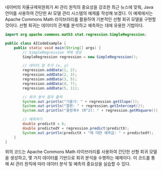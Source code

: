네이버의 자율규제위원회가 AI 관리 원칙의 중요성을 강조한 최근 뉴스에 맞춰, Java 언어를 사용하여 간단한 AI 모델 관리 시스템의 예제를 작성해 보겠다. 이 예제에서는 Apache Commons Math 라이브러리를 활용하여 기본적인 선형 회귀 모델을 구현할 것이다. 선형 회귀는 데이터의 관계를 분석하고 예측하는 데에 유용한 기법이다.

```java
import org.apache.commons.math3.stat.regression.SimpleRegression;

public class AICodeExample {
    public static void main(String[] args) {
        // SimpleRegression 객체 생성
        SimpleRegression regression = new SimpleRegression();

        // 데이터 점 추가 (x, y)
        regression.addData(1, 2);
        regression.addData(2, 3);
        regression.addData(3, 5);
        regression.addData(4, 7);
        regression.addData(5, 11);

        // 회귀 분석 결과 출력
        System.out.println("기울기: " + regression.getSlope());
        System.out.println("절편: " + regression.getIntercept());
        System.out.println("결정계수 (R^2): " + regression.getRSquare());

        // 예측하기
        double predictX = 6;
        double predictedY = regression.predict(predictX);
        System.out.println(predictX + "에 대한 예측값: " + predictedY);
    }
}
```

위의 코드는 Apache Commons Math 라이브러리를 사용하여 간단한 선형 회귀 모델을 생성하고, 몇 가지 데이터를 기반으로 회귀 분석을 수행하는 예제이다. 이 코드를 통해 AI 관리 원칙에 따라 데이터 분석 및 예측의 중요성을 실습할 수 있다.